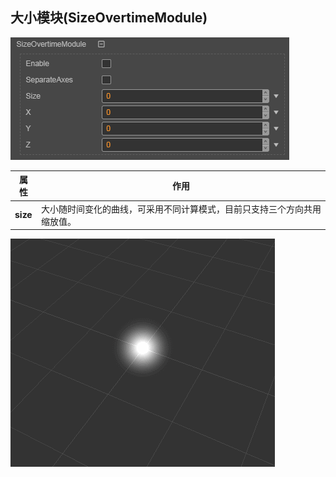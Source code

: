 ## 大小模块(SizeOvertimeModule)
![](particle-system/size_module.png)

属性| 作用
---|---
**size** | 大小随时间变化的曲线，可采用不同计算模式，目前只支持三个方向共用缩放值。

![](particle-system/size_overtime.gif)